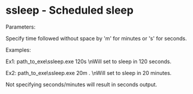 # ssleep - Scheduled sleep

Parameters: 

Specify time followed without space by 'm' for minutes or 's' for seconds. 

Examples: 

Ex1: path_to_exe\ssleep.exe 120s
\nWill set to sleep in 120 seconds.

Ex2: path_to_exe\ssleep.exe 20m .
\nWill set to sleep in 20 minutes. 

Not specifying seconds/minutes will result in seconds output.